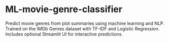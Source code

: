 # ML-movie-genre-classifier
Predict movie genres from plot summaries using machine learning and NLP. Trained on the IMDb Genres dataset with TF-IDF and Logistic Regression. Includes optional Streamlit UI for interactive predictions.
